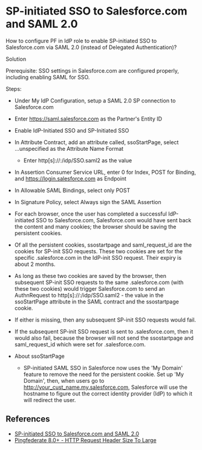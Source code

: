 # SP-initiated SSO to Salesforce.com and SAML 2.0


How to configure PF in IdP role to enable SP-initiated SSO to Salesforce.com via SAML 2.0 (instead of Delegated Authentication)?
 
Solution
 
Prerequisite: SSO settings in Salesforce.com are configured properly, including enabling SAML for SSO.
 
Steps:
- Under My IdP Configuration, setup a SAML 2.0 SP connection to Salesforce.com
- Enter https://saml.salesforce.com as the Partner's Entity ID
- Enable IdP-Initiated SSO and SP-Initiated SSO
- In Attribute Contract, add an attribute called, ssoStartPage, select ...unspecified as the Attribute Name Format
    - Enter http[s]://<PF external address>:<PF external port>/idp/SSO.saml2 as the value
- In Assertion Consumer Service URL, enter 0 for Index, POST for Binding, and https://login.salesforce.com as Endpoint
- In Allowable SAML Bindings, select only POST
- In Signature Policy, select Always sign the SAML Assertion
- For each browser, once the user has completed a successful IdP-initiated SSO to Salesforce.com, Salesforce.com would have sent back the content and many cookies; the browser should be saving the persistent cookies.
 
- Of all the persistent cookies, ssostartpage and saml_request_id are the cookies for SP-init SSO requests.  These two cookies are set for the specific <host>.salesforce.com in the IdP-init SSO request.  Their expiry is about 2 months.
 
- As long as these two cookies are saved by the browser, then subsequent SP-init SSO requests to the same <host>.salesforce.com (with these two cookies) would trigger Salesforce.com to send an AuthnRequest to http[s]://<PF external address>:<PF external port>/idp/SSO.saml2 - the value in the ssoStartPage attribute in the SAML contract and the ssostartpage cookie.
 
- If either is missing, then any subsequent SP-init SSO requests would fail.
 
- If the subsequent SP-init SSO request is sent to <another host>.salesforce.com, then it would also fail, because the browser will not send the ssostartpage and saml_request_id which were set for <host>.salesforce.com.
 
- About ssoStartPage
    - SP-initiated SAML SSO in Salesforce now uses the 'My Domain' feature to remove the need for the persistent cookie. Set up 'My Domain', then, when users go to http://your_cust_name.my.salesforce.com, Salesforce will use the hostname to figure out the correct identity provider (IdP) to which it will redirect the user.

## References
- [SP-initiated SSO to Salesforce.com and SAML 2.0](https://support.pingidentity.com/s/article/SP-initiated-SSO-to-Salesforce-com-and-SAML-2-0)
- [Pingfederate 8.0+ - HTTP Request Header Size To Large](https://support.pingidentity.com/s/article/Pingfederate-8-HTTP-Request-Header-Size-To-Large)

